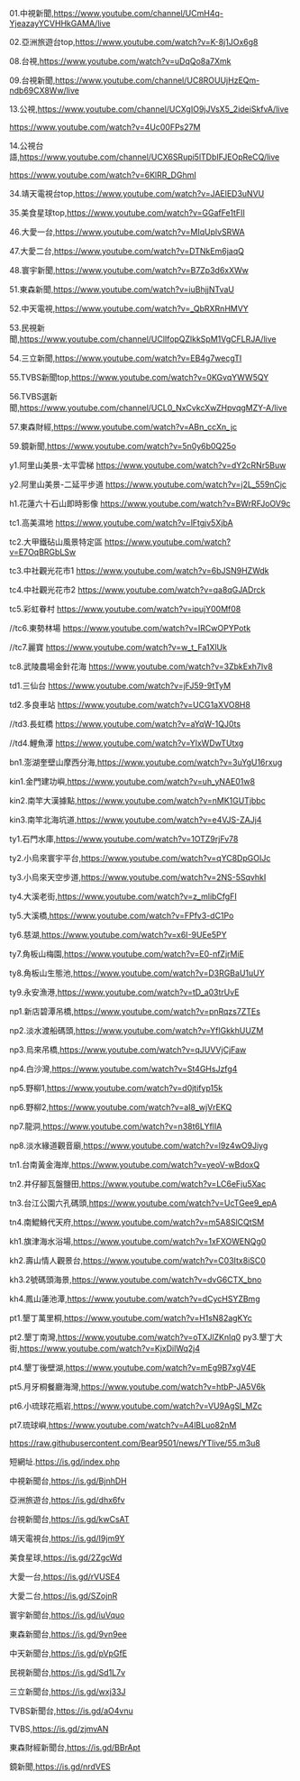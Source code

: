 01.中視新聞,https://www.youtube.com/channel/UCmH4q-YjeazayYCVHHkGAMA/live

02.亞洲旅遊台top,https://www.youtube.com/watch?v=K-8j1JOx6g8

08.台視,https://www.youtube.com/watch?v=uDqQo8a7Xmk

09.台視新聞,https://www.youtube.com/channel/UC8ROUUjHzEQm-ndb69CX8Ww/live

13.公視,https://www.youtube.com/channel/UCXgIO9jJVsX5_2ideiSkfvA/live

https://www.youtube.com/watch?v=4Uc00FPs27M

14.公視台語,https://www.youtube.com/channel/UCX6SRupi5lTDbIFJEOpReCQ/live

https://www.youtube.com/watch?v=6KlRR_DGhmI

34.靖天電視台top,https://www.youtube.com/watch?v=JAElED3uNVU

35.美食星球top,https://www.youtube.com/watch?v=GGafFe1tFII

46.大愛一台,https://www.youtube.com/watch?v=MIqUplvSRWA

47.大愛二台,https://www.youtube.com/watch?v=DTNkEm6jaqQ

48.寰宇新聞,https://www.youtube.com/watch?v=B7Zp3d6xXWw

51.東森新聞,https://www.youtube.com/watch?v=iuBhjjNTvaU

52.中天電視,https://www.youtube.com/watch?v=_QbRXRnHMVY

53.民視新聞,https://www.youtube.com/channel/UClIfopQZlkkSpM1VgCFLRJA/live

54.三立新聞,https://www.youtube.com/watch?v=EB4g7wecgTI

55.TVBS新聞top,https://www.youtube.com/watch?v=0KGvqYWW5QY

56.TVBS選新聞,https://www.youtube.com/channel/UCL0_NxCvkcXwZHpvqgMZY-A/live

57.東森財經,https://www.youtube.com/watch?v=ABn_ccXn_jc

59.鏡新聞,https://www.youtube.com/watch?v=5n0y6b0Q25o

y1.阿里山美景-太平雲梯  https://www.youtube.com/watch?v=dY2cRNr5Buw

y2.阿里山美景-二延平步道 https://www.youtube.com/watch?v=j2L_559nCjc

h1.花蓮六十石山即時影像 https://www.youtube.com/watch?v=BWrRFJoOV9c

tc1.高美濕地 https://www.youtube.com/watch?v=lFtgjv5XjbA

tc2.大甲鐵砧山風景特定區 https://www.youtube.com/watch?v=E7OqBRGbLSw

tc3.中社觀光花市1  https://www.youtube.com/watch?v=6bJSN9HZWdk

tc4.中社觀光花市2  https://www.youtube.com/watch?v=qa8qGJADrck

tc5.彩虹眷村  https://www.youtube.com/watch?v=ipujY00Mf08

//tc6.東勢林場 https://www.youtube.com/watch?v=IRCwOPYPotk

//tc7.麗寶 https://www.youtube.com/watch?v=w_t_Fa1XlUk

tc8.武陵農場金針花海 https://www.youtube.com/watch?v=3ZbkExh7Iv8

td1.三仙台 https://www.youtube.com/watch?v=jFJ59-9tTyM

td2.多良車站 https://www.youtube.com/watch?v=UCG1aXVO8H8

//td3.長虹橋 https://www.youtube.com/watch?v=aYqW-1QJ0ts

//td4.鯉魚潭 https://www.youtube.com/watch?v=YlxWDwTUtxg

bn1.澎湖奎壁山摩西分海,https://www.youtube.com/watch?v=3uYgU16rxug

kin1.金門建功嶼,https://www.youtube.com/watch?v=uh_yNAE01w8 

kin2.南竿大漢據點,https://www.youtube.com/watch?v=nMK1GUTjbbc

kin3.南竿北海坑道,https://www.youtube.com/watch?v=e4VJS-ZAJj4

ty1.石門水庫,https://www.youtube.com/watch?v=1OTZ9rjFv78  

ty2.小烏來寰宇平台,https://www.youtube.com/watch?v=qYC8DpGOIJc

ty3.小烏來天空步道,https://www.youtube.com/watch?v=2NS-5SqvhkI

ty4.大溪老街,https://www.youtube.com/watch?v=z_mlibCfgFI

ty5.大溪橋,https://www.youtube.com/watch?v=FPfv3-dC1Po

ty6.慈湖,https://www.youtube.com/watch?v=x6I-9UEe5PY

ty7.角板山梅園,https://www.youtube.com/watch?v=E0-nfZjrMiE

ty8.角板山生態池,https://www.youtube.com/watch?v=D3RGBaU1uUY

ty9.永安漁港,https://www.youtube.com/watch?v=tD_a03trUvE

np1.新店碧潭吊橋,https://www.youtube.com/watch?v=pnRqzs7ZTEs 
 
np2.淡水渡船碼頭,https://www.youtube.com/watch?v=YflGkkhUUZM

np3.烏來吊橋,https://www.youtube.com/watch?v=qJUVVjCjFaw

np4.白沙灣,https://www.youtube.com/watch?v=St4GHsJzfg4

np5.野柳1,https://www.youtube.com/watch?v=d0jtifyp15k

np6.野柳2,https://www.youtube.com/watch?v=aI8_wjVrEKQ

np7.龍洞,https://www.youtube.com/watch?v=n38t6LYflIA

np8.淡水緣道觀音廟,https://www.youtube.com/watch?v=l9z4wO9Jiyg

tn1.台南黃金海岸,https://www.youtube.com/watch?v=yeoV-wBdoxQ  

tn2.井仔腳瓦盤鹽田,https://www.youtube.com/watch?v=LC6eFju5Xac

tn3.台江公園六孔碼頭,https://www.youtube.com/watch?v=UcTGee9_epA

tn4.南鯤鯓代天府,https://www.youtube.com/watch?v=m5A8SlCQtSM

kh1.旗津海水浴場,https://www.youtube.com/watch?v=1xFXOWENQg0 
  
kh2.壽山情人觀景台,https://www.youtube.com/watch?v=C03Itx8iSC0

kh3.2號碼頭海景,https://www.youtube.com/watch?v=dvG6CTX_bno

kh4.鳳山蓮池潭,https://www.youtube.com/watch?v=dCycHSYZBmg

pt1.墾丁萬里桐,https://www.youtube.com/watch?v=H1sN82agKYc

pt2.墾丁南灣,https://www.youtube.com/watch?v=oTXJlZKnlq0
py3.墾丁大街,https://www.youtube.com/watch?v=KjxDilWq2j4

pt4.墾丁後壁湖,https://www.youtube.com/watch?v=mEg9B7xgV4E

pt5.月牙桐餐廳海灣,https://www.youtube.com/watch?v=htbP-JA5V6k

pt6.小琉球花瓶岩,https://www.youtube.com/watch?v=VU9AgSl_MZc

pt7.琉球嶼,https://www.youtube.com/watch?v=A4lBLuo82nM





https://raw.githubusercontent.com/Bear9501/news/YTlive/55.m3u8

短網址.https://is.gd/index.php


中視新聞台,https://is.gd/BjnhDH

亞洲旅遊台,https://is.gd/dhx6fv

台視新聞台,https://is.gd/kwCsAT

靖天電視台,https://is.gd/I9jm9Y

美食星球,https://is.gd/2ZgcWd

大愛一台,https://is.gd/rVUSE4

大愛二台,https://is.gd/SZojnR

寰宇新聞台,https://is.gd/iuVquo

東森新聞台,https://is.gd/9vn9ee

中天新聞台,https://is.gd/pVpGfE

民視新聞台,https://is.gd/Sd1L7v

三立新聞台,https://is.gd/wxj33J

TVBS新聞台,https://is.gd/aO4vnu

TVBS,https://is.gd/zjmvAN

東森財經新聞台,https://is.gd/BBrApt

鏡新聞,https://is.gd/nrdVES
